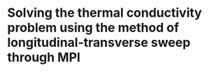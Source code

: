 # Solving the thermal conductivity problem using the method of longitudinal-transverse sweep through MPI
